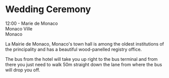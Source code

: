 ---
---

# Wedding Ceremony

12:00 - Marie de Monaco  
Monaco Ville  
Monaco

La Mairie de Monaco, Monaco's town hall is among the oldest institutions of the principality and has a beautiful wood-panelled registry office.

The bus from the hotel will take you up right to the bus terminal and from there you just need to walk 50m straight down the lane from where the bus will drop you off.
